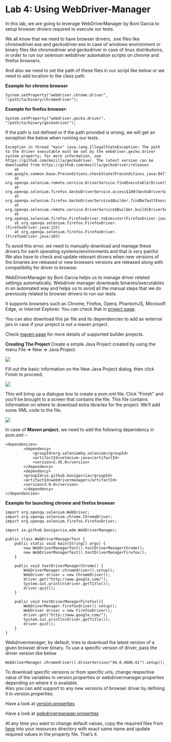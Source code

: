 

Lab 4: Using WebDriver-Manager
===============================


In this lab, we are going to leverage WebDriverManager by Boni
Garcia to setup browser drivers required to execute our tests.

We all know that we need to have browser drivers, .exe files like
chromedriver.exe and geckodriver.exe in case of windows environment or
binary files like chromedriver and geckodriver in case of linux
distributions, in order to run our selenium webdriver automation scripts
on chrome and firefox browsers.

And also we need to set the path of these files in our script like below
or we need to add location to the class path.

**Example for chrome browser**

```
System.setProperty("webdriver.chrome.driver", "/path/to/binary/chromedriver");
```


**Example for firefox browser:**

```
System.setProperty("webdriver.gecko.driver", "/path/to/binary/geckodriver");
```


If the path is not defined or if the path provided is wrong, we will get
an exception like below when running our tests.

```
Exception in thread "main" java.lang.IllegalStateException: The path to the driver executable must be set by the webdriver.gecko.driver system property; for more information, see https://github.com/mozilla/geckodriver. The latest version can be downloaded from https://github.com/mozilla/geckodriver/releases
    at com.google.common.base.Preconditions.checkState(Preconditions.java:847)
    at org.openqa.selenium.remote.service.DriverService.findExecutable(DriverService.java:125)
    at org.openqa.selenium.firefox.GeckoDriverService.access$100(GeckoDriverService.java:43)
    at org.openqa.selenium.firefox.GeckoDriverService$Builder.findDefaultExecutable(GeckoDriverService.java:168)
    at org.openqa.selenium.remote.service.DriverService$Builder.build(DriverService.java:346)
    at org.openqa.selenium.firefox.FirefoxDriver.toExecutor(FirefoxDriver.java:168)
    at org.openqa.selenium.firefox.FirefoxDriver.(FirefoxDriver.java:125)
    at org.openqa.selenium.firefox.FirefoxDriver.(FirefoxDriver.java:103)
```

To avoid this error, we need to manually download and manage these
drivers for each operating systems/environments and that is very
painful. We also have to check and update relevant drivers when new
versions of the binaries are released or new browsers versions are
released along with compatibility for driver to browser.

WebDriverManager by Boni Garcia helps us to manage driver related
settings automatically. Webdriver manager downloads binaries/executables
in an automated way and helps us to avoid all the manual steps that we
do previously related to browser drivers to run our tests.

It supports browsers such as Chrome, Firefox, Opera, PhantomJS,
Microsoft Edge, or Internet Explorer. You can check that in [project
page](https://github.com/bonigarcia/webdrivermanager).



You can also download this jar file and its dependencies to add as external jars in case if your project is not a maven project.

Check [maven page](https://mvnrepository.com/artifact/io.github.bonigarcia/webdrivermanager/) for more details of supported builder projects.

**Creating The Project**
Create a simple Java Project created by using the menu File => New => Java Project.

![](./images/lab40.png)

Fill out the basic information on the New Java Project dialog, then click Finish to proceed.

![](./images/lab41.png)

This will bring up a dialogue box to create a pom.xml file. Click “Finish” and you’ll be brought to a screen that contains the file. This file contains information on where to download extra libraries for the project. We’ll add some XML code to the file.

![](./images/lab42.png)


In case of **Maven project**, we need to add the following dependency in pom.xml :-

```
<dependencies>					
        <dependency>				
            <groupId>org.seleniumhq.selenium</groupId>								
            <artifactId>selenium-java</artifactId>								
            <version>2.45.0</version>								
		</dependency>				
        <dependency>
        <groupId>io.github.bonigarcia</groupId>
        <artifactId>webdrivermanager</artifactId>
        <version>3.0.0</version>
        </dependency>				
</dependencies>
```


**Example for launching chrome and firefox browser**

```
import org.openqa.selenium.WebDriver;
import org.openqa.selenium.chrome.ChromeDriver;
import org.openqa.selenium.firefox.FirefoxDriver;

import io.github.bonigarcia.wdm.WebDriverManager;

public class WebDriverManagerTest {
    public static void main(String[] args) {
        new WebDriverManagerTest().testDriverManagerChrome();
        new WebDriverManagerTest().testDriverManagerFirefox();
    }
    
    public void testDriverManagerChrome() {
        WebDriverManager.chromedriver().setup();
        WebDriver driver = new ChromeDriver();
        driver.get("http://www.google.com/");
        System.out.println(driver.getTitle());
        driver.quit();
    }
    
    public void testDriverManagerFirefox(){
        WebDriverManager.firefoxdriver().setup();
        WebDriver driver = new FirefoxDriver();
        driver.get("http://www.google.com/");
        System.out.println(driver.getTitle());
        driver.quit();
    }
}
```


Webdrivermanager, by default, tries to download the latest version of a
given browser driver binary. To use a specific version of driver, pass
the driver version like below

```
WebDriverManager.chromedriver().driverVersion("94.0.4606.61").setup();
```


To download specific versions or from specific urls, change respective
value of the variables in version.properties or
webdrivermanager.properties depending on where it is available.\
Also you can add support to any new versions of browser driver by
defining it in version.properties.

Have a look at [version.properties](https://github.com/bonigarcia/webdrivermanager/blob/master/src/main/resources/versions.properties)


Have a look at [webdrivermanager.properties](https://github.com/bonigarcia/webdrivermanager/blob/master/src/main/resources/webdrivermanager.properties)

At any time you want to change default values, copy the required files
from [here](https://github.com/bonigarcia/webdrivermanager/tree/master/src/main/resources)
into your resources directory with exact same name and update required values in the property file. That’s it.
